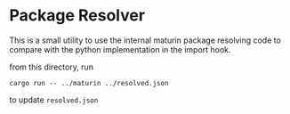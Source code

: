 # Package Resolver

This is a small utility to use the internal maturin package resolving code to compare with the python implementation
in the import hook.

from this directory, run

```shell
cargo run -- ../maturin ../resolved.json
```

to update `resolved.json`
